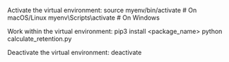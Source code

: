 Activate the virtual environment:
source myenv/bin/activate   # On macOS/Linux
myenv\Scripts\activate      # On Windows

Work within the virtual environment:
pip3 install <package_name>
python calculate_retention.py

Deactivate the virtual environment:
deactivate

